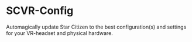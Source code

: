 # SCVR-Config
Automagically update Star Citizen to the best configuration(s) and settings for your VR-headset and physical hardware.
